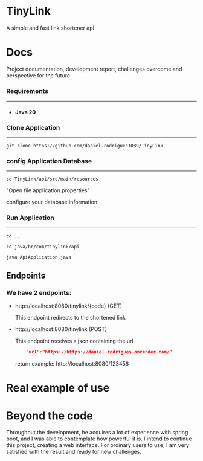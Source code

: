 # TinyLink
A simple and fast link shortener api


# Docs
Project documentation, development report, challenges overcome and perspective for the future.

### Requirements
---
- #### Java 20
### Clone Application
---
    git clone https://github.com/daniel-rodrigues1089/TinyLink

### config Application Database
---
    cd TinyLink/api/src/main/resources
    
"Open file application.properties"


configure your database information

### Run Application
---
    cd ..

    cd java/br/com/tinylink/api

    java ApiApplication.java



## Endpoints
### We have 2 endpoints:

- http://localhost:8080/tinylink/{code} (GET)

    This endpoint redirects to the shortened link
- http://localhost:8080/tinylink (POST)
    
    This endpoint receives a json containing the url

    ```json
        "url":"https://https://daniel-rodrigues.onrender.com/"
    ```

    return example: http://localhost:8080/123456


# Real example of use


# Beyond the code

Throughout the development, he acquires a lot of experience with spring boot, and I was able to contemplate how powerful it is.
I intend to continue this project, creating a web interface. For ordinary users to use;
I am very satisfied with the result and ready for new challenges.
